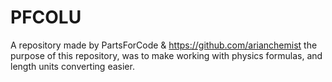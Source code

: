 # PFCOLU
A repository made by PartsForCode & https://github.com/arianchemist
the purpose of this repository, was to make working with physics formulas, and length units converting easier.
